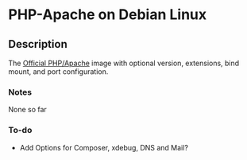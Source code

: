 # PHP-Apache on Debian Linux

## Description

The [Official PHP/Apache](https://hub.docker.com/_/php) image with optional version, extensions, bind mount, and port configuration.

### Notes

None so far


### To-do

- Add Options for Composer, xdebug, DNS and Mail?
